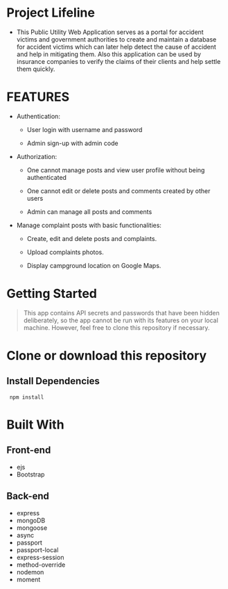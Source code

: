 # Project Lifeline

- This Public Utility Web Application serves as a portal for accident victims and government authorities to create and maintain a database for accident victims which can later help detect the cause of accident and help in mitigating them. Also this application can be used by insurance companies to verify the claims of their clients and help settle them quickly.

# FEATURES
- Authentication:

  - User login with username and password

   - Admin sign-up with admin code

- Authorization:

  - One cannot manage posts and view user profile without being authenticated

  - One cannot edit or delete posts and comments created by other users

  - Admin can manage all posts and comments

- Manage complaint posts with basic functionalities:

  - Create, edit and delete posts and complaints.

  - Upload complaints photos.

  - Display campground location on Google Maps.

# Getting Started

> This app contains API secrets and passwords that have been hidden deliberately, so the app cannot be run with its features on your local machine. However, feel free to clone this repository if necessary.

# Clone or download this repository

## Install Dependencies

```
 npm install
```

# Built With

## Front-end

- ejs
- Bootstrap

## Back-end

- express
- mongoDB
- mongoose
- async
- passport
- passport-local
- express-session
- method-override
- nodemon 
- moment
